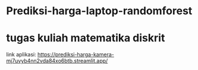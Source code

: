 # Prediksi-harga-laptop-randomforest
# tugas kuliah matematika diskrit


link aplikasi:
https://prediksi-harga-kamera-mj7uvyb4nn2vda84xo6btb.streamlit.app/

